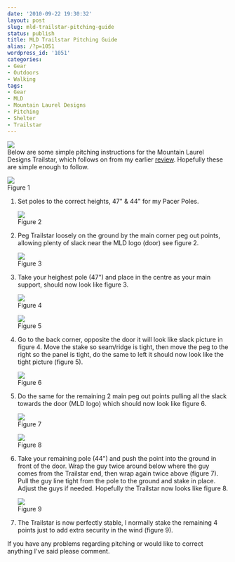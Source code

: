 ```yaml
---
date: '2010-09-22 19:30:32'
layout: post
slug: mld-trailstar-pitching-guide
status: publish
title: MLD Trailstar Pitching Guide
alias: /?p=1051
wordpress_id: '1051'
categories:
- Gear
- Outdoors
- Walking
tags:
- Gear
- MLD
- Mountain Laurel Designs
- Pitching
- Shelter
- Trailstar
---
```


![](http://dl.dropbox.com/u/2657852/website/images/Munro-Week-August-2010-054-1.jpg)  
Below are some simple pitching instructions for the Mountain Laurel Designs Trailstar, which follows on from my earlier [review](http://www.stevenhorner.com/?p=1003). Hopefully these are simple enough to follow.  
<!-- more -->
![](http://dl.dropbox.com/u/2657852/website/images/Trailstar-002.jpg)  
Figure 1  

 1. Set poles to the correct heights, 47" & 44" for my Pacer Poles.  
 
	![](http://dl.dropbox.com/u/2657852/website/images/Trailstar-018.jpg)  
	Figure 2  

2. Peg Trailstar loosely on the ground by the main corner peg out points, allowing plenty of slack near the MLD logo (door) see figure 2.  

	![](http://dl.dropbox.com/u/2657852/website/images/Trailstar-023.jpg)  
	Figure 3 

3. Take your heighest pole (47") and place in the centre as your main support, should now look like figure 3.  

	![](http://dl.dropbox.com/u/2657852/website/images/Trailstar-025.jpg)  
	Figure 4  

	![](http://dl.dropbox.com/u/2657852/website/images/Trailstar-033.jpg)  
	Figure 5

4. Go to the back corner, opposite the door it will look like slack picture in figure 4. Move the stake so seam/ridge is tight, then move the peg to the right so the panel is tight, do the same to left it should now look like the tight picture (figure 5).  

	![](http://dl.dropbox.com/u/2657852/website/images/Trailstar-021.jpg)  
	Figure 6  

5. Do the same for the remaining 2 main peg out points pulling all the slack towards the door (MLD logo) which should now look like figure 6. 

	![](http://dl.dropbox.com/u/2657852/website/images/Trailstar-028.jpg)  
	Figure 7
	
	![](http://dl.dropbox.com/u/2657852/website/images/Trailstar-056.jpg)  
	Figure 8  
	
6. Take your remaining pole (44") and push the point into the ground in front of the door. Wrap the guy twice around below where the guy comes from the Trailstar end, then wrap again twice above (figure 7). Pull the guy line tight from the pole to the ground and stake in place. Adjust the guys if needed. Hopefully the Trailstar now looks like figure 8.  

	![](http://dl.dropbox.com/u/2657852/website/images/Trailstar-045.jpg)  
	Figure 9  
	
7. The Trailstar is now perfectly stable, I normally stake the remaining 4 points just to add extra security in the wind (figure 9).  

If you have any problems regarding pitching or would like to correct anything I've said please comment.

